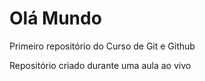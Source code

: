 # Olá Mundo
Primeiro repositório do Curso de Git e Github

Repositório criado durante uma aula ao vivo